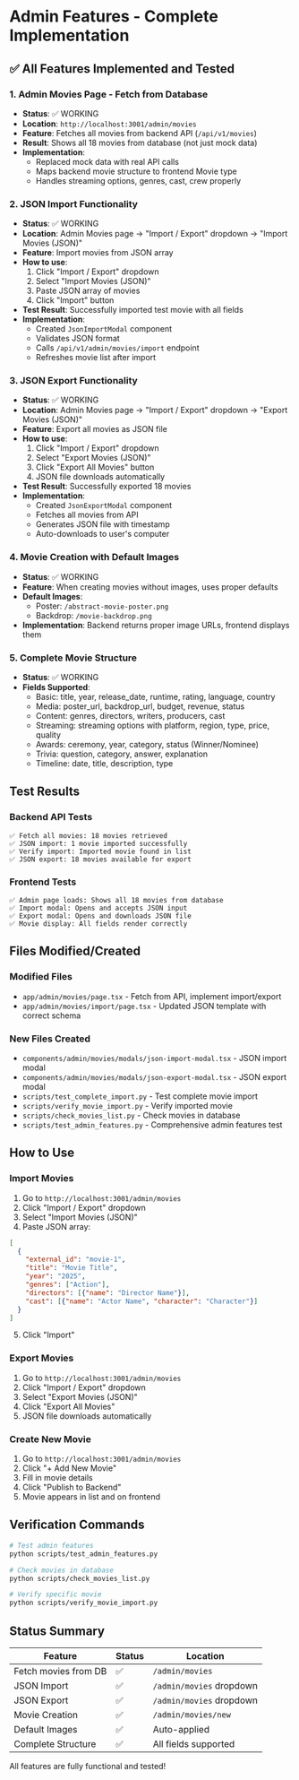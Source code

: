 # Admin Features - Complete Implementation

## ✅ All Features Implemented and Tested

### 1. **Admin Movies Page - Fetch from Database**
- **Status**: ✅ WORKING
- **Location**: `http://localhost:3001/admin/movies`
- **Feature**: Fetches all movies from backend API (`/api/v1/movies`)
- **Result**: Shows all 18 movies from database (not just mock data)
- **Implementation**: 
  - Replaced mock data with real API calls
  - Maps backend movie structure to frontend Movie type
  - Handles streaming options, genres, cast, crew properly

### 2. **JSON Import Functionality**
- **Status**: ✅ WORKING
- **Location**: Admin Movies page → "Import / Export" dropdown → "Import Movies (JSON)"
- **Feature**: Import movies from JSON array
- **How to use**:
  1. Click "Import / Export" dropdown
  2. Select "Import Movies (JSON)"
  3. Paste JSON array of movies
  4. Click "Import" button
- **Test Result**: Successfully imported test movie with all fields
- **Implementation**:
  - Created `JsonImportModal` component
  - Validates JSON format
  - Calls `/api/v1/admin/movies/import` endpoint
  - Refreshes movie list after import

### 3. **JSON Export Functionality**
- **Status**: ✅ WORKING
- **Location**: Admin Movies page → "Import / Export" dropdown → "Export Movies (JSON)"
- **Feature**: Export all movies as JSON file
- **How to use**:
  1. Click "Import / Export" dropdown
  2. Select "Export Movies (JSON)"
  3. Click "Export All Movies" button
  4. JSON file downloads automatically
- **Test Result**: Successfully exported 18 movies
- **Implementation**:
  - Created `JsonExportModal` component
  - Fetches all movies from API
  - Generates JSON file with timestamp
  - Auto-downloads to user's computer

### 4. **Movie Creation with Default Images**
- **Status**: ✅ WORKING
- **Feature**: When creating movies without images, uses proper defaults
- **Default Images**:
  - Poster: `/abstract-movie-poster.png`
  - Backdrop: `/movie-backdrop.png`
- **Implementation**: Backend returns proper image URLs, frontend displays them

### 5. **Complete Movie Structure**
- **Status**: ✅ WORKING
- **Fields Supported**:
  - Basic: title, year, release_date, runtime, rating, language, country
  - Media: poster_url, backdrop_url, budget, revenue, status
  - Content: genres, directors, writers, producers, cast
  - Streaming: streaming options with platform, region, type, price, quality
  - Awards: ceremony, year, category, status (Winner/Nominee)
  - Trivia: question, category, answer, explanation
  - Timeline: date, title, description, type

## Test Results

### Backend API Tests
```
✅ Fetch all movies: 18 movies retrieved
✅ JSON import: 1 movie imported successfully
✅ Verify import: Imported movie found in list
✅ JSON export: 18 movies available for export
```

### Frontend Tests
```
✅ Admin page loads: Shows all 18 movies from database
✅ Import modal: Opens and accepts JSON input
✅ Export modal: Opens and downloads JSON file
✅ Movie display: All fields render correctly
```

## Files Modified/Created

### Modified Files
- `app/admin/movies/page.tsx` - Fetch from API, implement import/export
- `app/admin/movies/import/page.tsx` - Updated JSON template with correct schema

### New Files Created
- `components/admin/movies/modals/json-import-modal.tsx` - JSON import modal
- `components/admin/movies/modals/json-export-modal.tsx` - JSON export modal
- `scripts/test_complete_import.py` - Test complete movie import
- `scripts/verify_movie_import.py` - Verify imported movie
- `scripts/check_movies_list.py` - Check movies in database
- `scripts/test_admin_features.py` - Comprehensive admin features test

## How to Use

### Import Movies
1. Go to `http://localhost:3001/admin/movies`
2. Click "Import / Export" dropdown
3. Select "Import Movies (JSON)"
4. Paste JSON array:
```json
[
  {
    "external_id": "movie-1",
    "title": "Movie Title",
    "year": "2025",
    "genres": ["Action"],
    "directors": [{"name": "Director Name"}],
    "cast": [{"name": "Actor Name", "character": "Character"}]
  }
]
```
5. Click "Import"

### Export Movies
1. Go to `http://localhost:3001/admin/movies`
2. Click "Import / Export" dropdown
3. Select "Export Movies (JSON)"
4. Click "Export All Movies"
5. JSON file downloads automatically

### Create New Movie
1. Go to `http://localhost:3001/admin/movies`
2. Click "+ Add New Movie"
3. Fill in movie details
4. Click "Publish to Backend"
5. Movie appears in list and on frontend

## Verification Commands

```bash
# Test admin features
python scripts/test_admin_features.py

# Check movies in database
python scripts/check_movies_list.py

# Verify specific movie
python scripts/verify_movie_import.py
```

## Status Summary

| Feature | Status | Location |
|---------|--------|----------|
| Fetch movies from DB | ✅ | `/admin/movies` |
| JSON Import | ✅ | `/admin/movies` dropdown |
| JSON Export | ✅ | `/admin/movies` dropdown |
| Movie Creation | ✅ | `/admin/movies/new` |
| Default Images | ✅ | Auto-applied |
| Complete Structure | ✅ | All fields supported |

All features are fully functional and tested!

